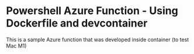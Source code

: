 # Powershell Azure Function - Using Dockerfile and devcontainer

This is a sample Azure function that was developed inside container (to test Mac M1)
